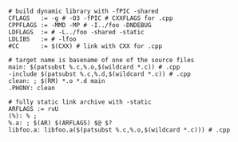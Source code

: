 
```

# build dynamic library with -fPIC -shared
CFLAGS   := -g # -O3 -fPIC # CXXFLAGS for .cpp
CPPFLAGS := -MMD -MP # -I../foo -DNDEBUG
LDFLAGS  := # -L../foo -shared -static
LDLIBS   := # -lfoo
#CC      := $(CXX) # link with CXX for .cpp

# target name is basename of one of the source files
main: $(patsubst %.c,%.o,$(wildcard *.c)) # .cpp
-include $(patsubst %.c,%.d,$(wildcard *.c)) # .cpp
clean: ; $(RM) *.o *.d main
.PHONY: clean

# fully static link archive with -static
ARFLAGS := rvU
(%): % ;
%.a: ; $(AR) $(ARFLAGS) $@ $?
libfoo.a: libfoo.a($(patsubst %.c,%.o,$(wildcard *.c))) # .cpp

```


<!--
This is a ✨ _special_ ✨ repository because its `README.md` (this file) appears on your GitHub profile.

Here are some ideas to get you started:

- 🔭 I’m currently working on ...
- 🌱 I’m currently learning ...
- 👯 I’m looking to collaborate on ...
- 🤔 I’m looking for help with ...
- 💬 Ask me about ...
- 📫 How to reach me: ...
- 😄 Pronouns: ...
- ⚡ Fun fact: ...
-->
